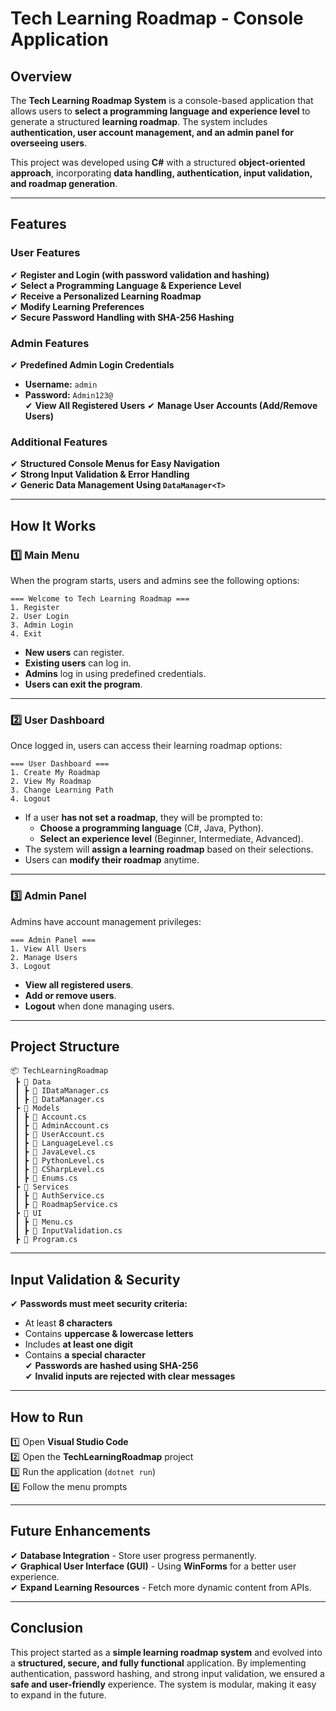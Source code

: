# **Tech Learning Roadmap - Console Application**  

## **Overview**  
The **Tech Learning Roadmap System** is a console-based application that allows users to **select a programming language and experience level** to generate a structured **learning roadmap**. The system includes **authentication, user account management, and an admin panel for overseeing users**.  

This project was developed using **C#** with a structured **object-oriented approach**, incorporating **data handling, authentication, input validation, and roadmap generation**.  

---

## **Features**  

### **User Features**  
✔ **Register and Login (with password validation and hashing)**  
✔ **Select a Programming Language & Experience Level**  
✔ **Receive a Personalized Learning Roadmap**  
✔ **Modify Learning Preferences**  
✔ **Secure Password Handling with SHA-256 Hashing**  

### **Admin Features**  
✔ **Predefined Admin Login Credentials**  
   - **Username:** `admin`  
   - **Password:** `Admin123@`  
✔ **View All Registered Users**
✔ **Manage User Accounts (Add/Remove Users)**  

### **Additional Features**  
✔ **Structured Console Menus for Easy Navigation**  
✔ **Strong Input Validation & Error Handling**  
✔ **Generic Data Management Using `DataManager<T>`**  

---

## **How It Works**  

### **1️⃣ Main Menu**  
When the program starts, users and admins see the following options:  
```
=== Welcome to Tech Learning Roadmap ===
1. Register
2. User Login
3. Admin Login
4. Exit
```
- **New users** can register.  
- **Existing users** can log in.  
- **Admins** log in using predefined credentials.  
- **Users can exit the program**.  

---

### **2️⃣ User Dashboard**  
Once logged in, users can access their learning roadmap options:  
```
=== User Dashboard ===
1. Create My Roadmap
2. View My Roadmap
3. Change Learning Path
4. Logout
```
- If a user **has not set a roadmap**, they will be prompted to:  
  - **Choose a programming language** (C#, Java, Python).  
  - **Select an experience level** (Beginner, Intermediate, Advanced).  
- The system will **assign a learning roadmap** based on their selections.  
- Users can **modify their roadmap** anytime.  

---

### **3️⃣ Admin Panel**  
Admins have account management privileges:  
```
=== Admin Panel ===
1. View All Users
2. Manage Users
3. Logout
```
- **View all registered users**.  
- **Add or remove users**.  
- **Logout** when done managing users.  

---

## **Project Structure**  
```
📦 TechLearningRoadmap  
 ┣ 📂 Data  
 ┃ ┣ 📜 IDataManager.cs  
 ┃ ┣ 📜 DataManager.cs  
 ┣ 📂 Models  
 ┃ ┣ 📜 Account.cs  
 ┃ ┣ 📜 AdminAccount.cs  
 ┃ ┣ 📜 UserAccount.cs  
 ┃ ┣ 📜 LanguageLevel.cs  
 ┃ ┣ 📜 JavaLevel.cs  
 ┃ ┣ 📜 PythonLevel.cs  
 ┃ ┣ 📜 CSharpLevel.cs  
 ┃ ┣ 📜 Enums.cs  
 ┣ 📂 Services  
 ┃ ┣ 📜 AuthService.cs  
 ┃ ┣ 📜 RoadmapService.cs    
 ┣ 📂 UI  
 ┃ ┣ 📜 Menu.cs  
 ┃ ┣ 📜 InputValidation.cs  
 ┣ 📜 Program.cs  
```

---

## **Input Validation & Security**  
✔ **Passwords must meet security criteria:**  
   - At least **8 characters**  
   - Contains **uppercase & lowercase letters**  
   - Includes **at least one digit**  
   - Contains **a special character**  
✔ **Passwords are hashed using SHA-256**  
✔ **Invalid inputs are rejected with clear messages**  

---

## **How to Run**  
1️⃣ Open **Visual Studio Code**  
2️⃣ Open the **TechLearningRoadmap** project  
3️⃣ Run the application (`dotnet run`)  
4️⃣ Follow the menu prompts  

---

## **Future Enhancements**  
✔ **Database Integration** - Store user progress permanently.  
✔ **Graphical User Interface (GUI)** - Using **WinForms** for a better user experience.  
✔ **Expand Learning Resources** - Fetch more dynamic content from APIs.  

---

## **Conclusion**  
This project started as a **simple learning roadmap system** and evolved into a **structured, secure, and fully functional** application. By implementing authentication, password hashing, and strong input validation, we ensured a **safe and user-friendly** experience. The system is modular, making it easy to expand in the future.
